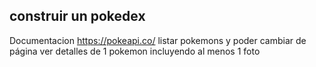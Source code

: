 ## construir un pokedex
Documentacion https://pokeapi.co/
listar pokemons y poder cambiar de página
ver detalles de 1 pokemon incluyendo al menos 1 foto